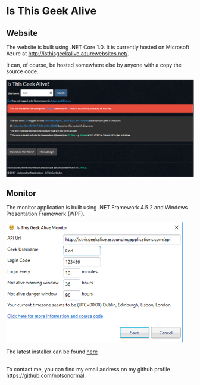 # Is This Geek Alive

## Website

The website is built using .NET Core 1.0. It is currently hosted on Microsoft Azure at http://isthisgeekalive.azurewebsites.net/. 

It can, of course, be hosted somewhere else by anyone with a copy the source code. 

![Example website image](WebsiteExampleImage.png)

## Monitor

The monitor application is built using .NET Framework 4.5.2 and Windows Presentation Framework (WPF). 

![Example monitor image](MonitorExampleImage.png)

The latest installer can be found [here](IsThisGeekAliveMonitor/InnoSetup/Output/IsThisGeekAliveMonitorSetup.exe)

##

To contact me, you can find my email address on my github profile https://github.com/notsonormal.
